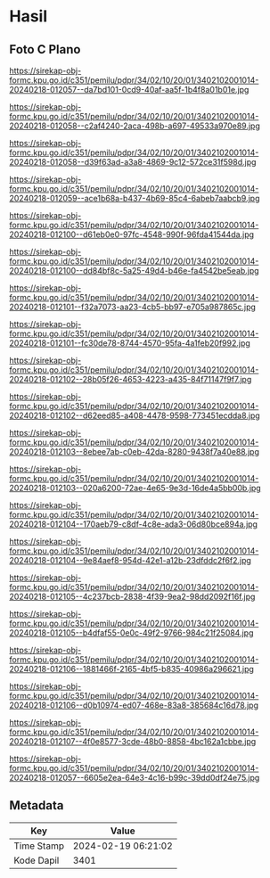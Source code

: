# Hasil

## Foto C Plano

https://sirekap-obj-formc.kpu.go.id/c351/pemilu/pdpr/34/02/10/20/01/3402102001014-20240218-012057--da7bd101-0cd9-40af-aa5f-1b4f8a01b01e.jpg

https://sirekap-obj-formc.kpu.go.id/c351/pemilu/pdpr/34/02/10/20/01/3402102001014-20240218-012058--c2af4240-2aca-498b-a697-49533a970e89.jpg

https://sirekap-obj-formc.kpu.go.id/c351/pemilu/pdpr/34/02/10/20/01/3402102001014-20240218-012058--d39f63ad-a3a8-4869-9c12-572ce31f598d.jpg

https://sirekap-obj-formc.kpu.go.id/c351/pemilu/pdpr/34/02/10/20/01/3402102001014-20240218-012059--ace1b68a-b437-4b69-85c4-6abeb7aabcb9.jpg

https://sirekap-obj-formc.kpu.go.id/c351/pemilu/pdpr/34/02/10/20/01/3402102001014-20240218-012100--d61eb0e0-97fc-4548-990f-96fda41544da.jpg

https://sirekap-obj-formc.kpu.go.id/c351/pemilu/pdpr/34/02/10/20/01/3402102001014-20240218-012100--dd84bf8c-5a25-49d4-b46e-fa4542be5eab.jpg

https://sirekap-obj-formc.kpu.go.id/c351/pemilu/pdpr/34/02/10/20/01/3402102001014-20240218-012101--f32a7073-aa23-4cb5-bb97-e705a987865c.jpg

https://sirekap-obj-formc.kpu.go.id/c351/pemilu/pdpr/34/02/10/20/01/3402102001014-20240218-012101--fc30de78-8744-4570-95fa-4a1feb20f992.jpg

https://sirekap-obj-formc.kpu.go.id/c351/pemilu/pdpr/34/02/10/20/01/3402102001014-20240218-012102--28b05f26-4653-4223-a435-84f71147f9f7.jpg

https://sirekap-obj-formc.kpu.go.id/c351/pemilu/pdpr/34/02/10/20/01/3402102001014-20240218-012102--d62eed85-a408-4478-9598-773451ecdda8.jpg

https://sirekap-obj-formc.kpu.go.id/c351/pemilu/pdpr/34/02/10/20/01/3402102001014-20240218-012103--8ebee7ab-c0eb-42da-8280-9438f7a40e88.jpg

https://sirekap-obj-formc.kpu.go.id/c351/pemilu/pdpr/34/02/10/20/01/3402102001014-20240218-012103--020a6200-72ae-4e65-9e3d-16de4a5bb00b.jpg

https://sirekap-obj-formc.kpu.go.id/c351/pemilu/pdpr/34/02/10/20/01/3402102001014-20240218-012104--170aeb79-c8df-4c8e-ada3-06d80bce894a.jpg

https://sirekap-obj-formc.kpu.go.id/c351/pemilu/pdpr/34/02/10/20/01/3402102001014-20240218-012104--9e84aef8-954d-42e1-a12b-23dfddc2f6f2.jpg

https://sirekap-obj-formc.kpu.go.id/c351/pemilu/pdpr/34/02/10/20/01/3402102001014-20240218-012105--4c237bcb-2838-4f39-9ea2-98dd2092f16f.jpg

https://sirekap-obj-formc.kpu.go.id/c351/pemilu/pdpr/34/02/10/20/01/3402102001014-20240218-012105--b4dfaf55-0e0c-49f2-9766-984c21f25084.jpg

https://sirekap-obj-formc.kpu.go.id/c351/pemilu/pdpr/34/02/10/20/01/3402102001014-20240218-012106--1881466f-2165-4bf5-b835-40986a296621.jpg

https://sirekap-obj-formc.kpu.go.id/c351/pemilu/pdpr/34/02/10/20/01/3402102001014-20240218-012106--d0b10974-ed07-468e-83a8-385684c16d78.jpg

https://sirekap-obj-formc.kpu.go.id/c351/pemilu/pdpr/34/02/10/20/01/3402102001014-20240218-012107--4f0e8577-3cde-48b0-8858-4bc162a1cbbe.jpg

https://sirekap-obj-formc.kpu.go.id/c351/pemilu/pdpr/34/02/10/20/01/3402102001014-20240218-012057--6605e2ea-64e3-4c16-b99c-39dd0df24e75.jpg


## Metadata

| Key        | Value               |
| ---------- | ------------------- |
| Time Stamp | 2024-02-19 06:21:02 |
| Kode Dapil | 3401                |



